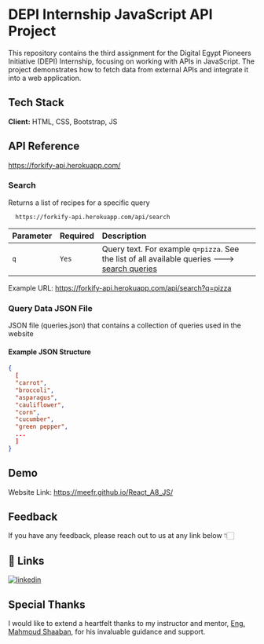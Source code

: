 
# DEPI Internship JavaScript API Project


This repository contains the third assignment for the Digital Egypt Pioneers Initiative (DEPI) Internship, focusing on working with APIs in JavaScript. The project demonstrates how to fetch data from external APIs and integrate it into a web application.
## Tech Stack

**Client:** HTML, CSS, Bootstrap, JS



## API Reference
https://forkify-api.herokuapp.com/
### Search
Returns a list of recipes for a specific query
```http
  https://forkify-api.herokuapp.com/api/search
```

| Parameter | Required     | Description                |
| :-------- | :------- | :------------------------- |
| `q` | `Yes` | Query text. For example `q=pizza`. See the list of all available queries 🡒 [search queries](https://forkify-api.herokuapp.com/phrases.html)|

Example URL: https://forkify-api.herokuapp.com/api/search?q=pizza

### Query Data JSON File

JSON file (queries.json) that contains a collection of queries used in the website

#### Example JSON Structure
```JSON
{
  [
  "carrot",
  "broccoli",
  "asparagus",
  "cauliflower",
  "corn",
  "cucumber",
  "green pepper",
  ...
  ]
}

```
## Demo

Website Link: https://meefr.github.io/React_A8_JS/

## Feedback

If you have any feedback, please reach out to us at any link below 👇🏻


## 🔗 Links
[![linkedin](https://img.shields.io/badge/linkedin-0A66C2?style=for-the-badge&logo=linkedin&logoColor=white)](https://www.linkedin.com/in/mohamedelramah/)


## Special Thanks

I would like to extend a heartfelt thanks to my instructor and mentor, [Eng. Mahmoud Shaaban](https://www.linkedin.com/in/mahmoud-shaaban-5192b720a/), for his invaluable guidance and support.
